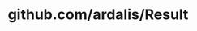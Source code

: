 ---
layout: post
title: github.com/ardalis/Result
categories: link
tags: [انگلیسی, گیت‌هاب, برنامه‌نویسی]
---